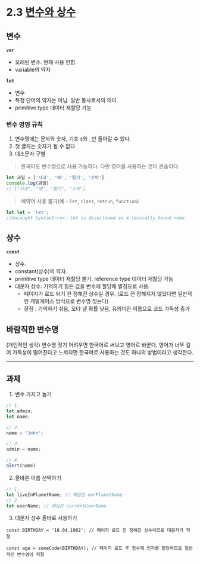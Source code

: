 # 2.3 [변수와 상수](https://ko.javascript.info/variables)

## 변수
**`var`**
* 오래된 변수. 현재 사용 안함. 
* variable의 약자<br/>

**`let`**
* 변수
* 특정 단어의 약자는 아님. 일반 동사로서의 의미.
* primitive type 데이터 재할당 가능

### 변수 명명 규칙
1. 변수명에는 문자와 숫자, 기호 `$`와 `_`만 들어갈 수 있다.
2. 첫 글자는 숫자가 될 수 없다
3. 대소문자 구별

> 한국어도 변수명으로 사용 가능하다. 다만 영어를 사용하는 것이 관습이다.
```javascript
let 과일 = ['사과', '배', '딸기', '수박']
console.log(과일) 
// ["사과", "배", "딸기", "수박"]
```

> 예약어 사용 불가(예 - `let`, `class`, `retrun`, `function`)

```javascript
let let = 'let';
//Uncaught SyntaxError: let is disallowed as a lexically bound name
```

## 상수
**`const`**
* 상수. 
* constant(상수)의 약자.
* primitive type 데이터 재할당 불가. reference type 데이터 재할당 가능
* 대문자 상수: 기억하기 힘든 값을 변수에 할당해 별칭으로 사용.
  * 페이지가 로드 되기 전 정해진 상수일 경우. (로드 전 정해지지 않았다면 일반적인 캐멀케이스 방식으로 변수명 짓는다)
  * 장점 : 기억하기 쉬움, 오타 낼 확률 낮음, 유의미한 이름으로 코드 가독성 증가


## 바람직한 변수명
(개인적인 생각) 변수명 짓기 어려우면 한국어로 써보고 영어로 바꾼다. 영어가 너무 길어 가독성이 떨어진다고 느껴지면 한국어로 사용하는 것도 하나의 방법이라고 생각한다. 

<hr/>

## 과제
1. 변수 가지고 놀기
```javascript
// 1. 
let admin;
let name;

// 2. 
name = "John";

// 3.
admin = name;

// 4. 
alert(name)
```

2. 올바른 이름 선택하기
```javascript
// 1. 
let liveInPlanetName; // 해답은 ourPlanetName
// 2. 
let userName; // 해답은 currentUserName
```

3. 대문자 상수 올바로 사용하기
```
const BIRTHDAY = '18.04.1982'; // 페이지 로드 전 정해진 상수이므로 대문자가 적절

const age = someCode(BIRTHDAY); // 페이지 로드 후 함수에 인자를 할당하므로 일반적인 변수명이 적절
```


